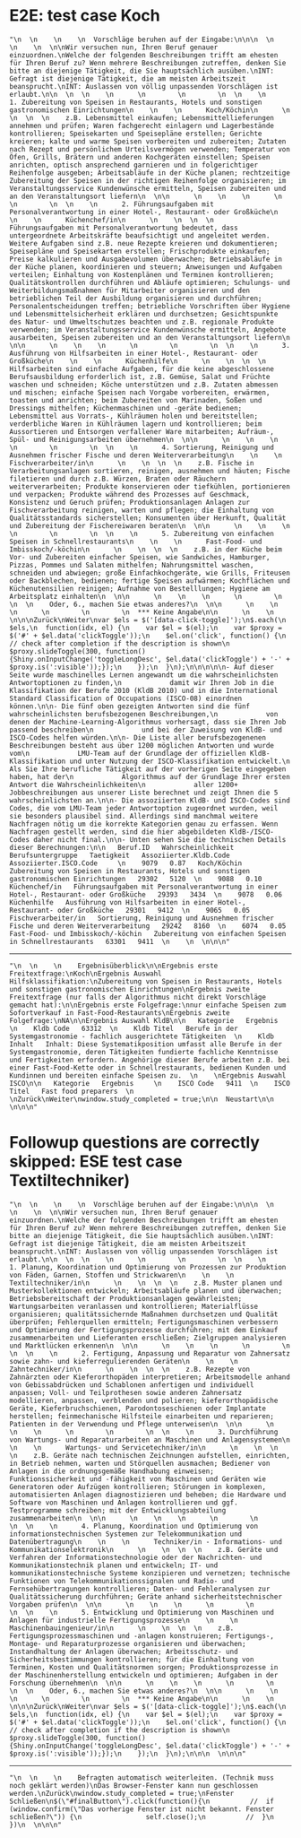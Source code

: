 # E2E: test case Koch

    "\n  \n    \n    \n  Vorschläge beruhen auf der Eingabe:\n\n\n  \n    \n    \n  \n\nWir versuchen nun, Ihren Beruf genauer einzuordnen.\nWelche der folgenden Beschreibungen trifft am ehesten für Ihren Beruf zu? Wenn mehrere Beschreibungen zutreffen, denken Sie bitte an diejenige Tätigkeit, die Sie hauptsächlich ausüben.\nINT: Gefragt ist diejenige Tätigkeit, die am meisten Arbeitszeit beansprucht.\nINT: Auslassen von völlig unpassenden Vorschlägen ist erlaubt.\n\n  \n  \n    \n      \n        \n        \n  \n    \n      1. Zubereitung von Speisen in Restaurants, Hotels und sonstigen gastronomischen Einrichtungen\n    \n    \n      Koch/Köchin\n      \n    \n  \n  \n    z.B. Lebensmittel einkaufen; Lebensmittellieferungen annehmen und prüfen; Waren fachgerecht einlagern und Lagerbestände kontrollieren; Speisekarten und Speisepläne erstellen; Gerichte kreieren; kalte und warme Speisen vorbereiten und zubereiten; Zutaten nach Rezept und persönlichem Urteilsvermögen verwenden; Temperatur von Öfen, Grills, Brätern und anderen Kochgeräten einstellen; Speisen anrichten, optisch ansprechend garnieren und in folgerichtiger Reihenfolge ausgeben; Arbeitsabläufe in der Küche planen; rechtzeitige Zubereitung der Speisen in der richtigen Reihenfolge organisieren; im Veranstaltungsservice Kundenwünsche ermitteln, Speisen zubereiten und an den Veranstaltungsort liefern\n  \n\n      \n    \n    \n      \n        \n        \n  \n    \n      2. Führungsaufgaben mit Personalverantwortung in einer Hotel-, Restaurant- oder Großküche\n    \n    \n      Küchenchef/in\n      \n    \n  \n  \n    Führungsaufgaben mit Personalverantwortung bedeutet, dass untergeordnete Arbeitskräfte beaufsichtigt und angeleitet werden. Weitere Aufgaben sind z.B. neue Rezepte kreieren und dokumentieren; Speisepläne und Speisekarten erstellen; Frischprodukte einkaufen; Preise kalkulieren und Ausgabevolumen überwachen; Betriebsabläufe in der Küche planen, koordinieren und steuern; Anweisungen und Aufgaben verteilen; Einhaltung von Kostenplänen und Terminen kontrollieren; Qualitätskontrollen durchführen und Abläufe optimieren; Schulungs- und Weiterbildungsmaßnahmen für Mitarbeiter organisieren und den betrieblichen Teil der Ausbildung organisieren und durchführen; Personalentscheidungen treffen; betriebliche Vorschriften über Hygiene und Lebensmittelsicherheit erklären und durchsetzen; Gesichtspunkte des Natur- und Umweltschutzes beachten und z.B. regionale Produkte verwenden; im Veranstaltungsservice Kundenwünsche ermitteln, Angebote ausarbeiten, Speisen zubereiten und an den Veranstaltungsort liefern\n  \n\n      \n    \n    \n      \n        \n        \n  \n    \n      3. Ausführung von Hilfsarbeiten in einer Hotel-, Restaurant- oder Großküche\n    \n    \n      Küchenhilfe\n      \n    \n  \n  \n    Hilfsarbeiten sind einfache Aufgaben, für die keine abgeschlossene Berufsausbildung erforderlich ist, z.B. Gemüse, Salat und Früchte waschen und schneiden; Köche unterstützen und z.B. Zutaten abmessen und mischen; einfache Speisen nach Vorgabe vorbereiten, erwärmen, toasten und anrichten; beim Zubereiten von Marinaden, Soßen und Dressings mithelfen; Küchenmaschinen und -geräte bedienen; Lebensmittel aus Vorrats-, Kühlräumen holen und bereitstellen; verderbliche Waren in Kühlräumen lagern und kontrollieren; beim Aussortieren und Entsorgen verfallener Ware mitarbeiten; Aufräum-, Spül- und Reinigungsarbeiten übernehmen\n  \n\n      \n    \n    \n      \n        \n        \n  \n    \n      4. Sortierung, Reinigung und Ausnehmen frischer Fische und deren Weiterverarbeitung\n    \n    \n      Fischverarbeiter/in\n      \n    \n  \n  \n    z.B. Fische in Verarbeitungsanlagen sortieren, reinigen, ausnehmen und häuten; Fische filetieren und durch z.B. Würzen, Braten oder Räuchern weiterverarbeiten; Produkte konservieren oder tiefkühlen, portionieren und verpacken; Produkte während des Prozesses auf Geschmack, Konsistenz und Geruch prüfen; Produktionsanlagen Anlagen zur Fischverarbeitung reinigen, warten und pflegen; die Einhaltung von Qualitätsstandards sicherstellen; Konsumenten über Herkunft, Qualität und Zubereitung der Fischereiwaren beraten\n  \n\n      \n    \n    \n      \n        \n        \n  \n    \n      5. Zubereitung von einfachen Speisen in Schnellrestaurants\n    \n    \n      Fast-Food- und Imbisskoch/-köchin\n      \n    \n  \n  \n    z.B. in der Küche beim Vor- und Zubereiten einfacher Speisen, wie Sandwiches, Hamburger, Pizzas, Pommes und Salaten mithelfen; Nahrungsmittel waschen, schneiden und abwiegen; große Einfachkochgeräte, wie Grills, Friteusen oder Backblechen, bedienen; fertige Speisen aufwärmen; Kochflächen und Küchenutensilien reinigen; Aufnahme von Bestelllungen; Hygiene am Arbeitsplatz einhalten\n  \n\n      \n    \n    \n      \n        \n        \n  \n    Oder, 6., machen Sie etwas anderes?\n  \n\n      \n    \n    \n      \n        \n        \n  *** Keine Angabe\n\n      \n    \n  \n\n\nZurück\nWeiter\nvar $els = $('[data-click-toggle]');\n$.each(\n  $els,\n  function(idx, el) {\n    var $el = $(el);\n    var $proxy = $('#' + $el.data('clickToggle'));\n    $el.on('click', function() {\n      // check after completion if the description is shown\n      $proxy.slideToggle(300, function() {Shiny.onInputChange('toggleLongDesc', $el.data('clickToggle') + '-' + $proxy.is(':visible'));});\n    });\n  }\n);\n\n\n\n\n- Auf dieser Seite wurde maschinelles Lernen angewandt um die wahrscheinlichsten Antwortoptionen zu finden,\n            damit wir Ihren Job in die Klassifikation der Berufe 2010 (KldB 2010) und in die International Standard Classification of Occupations (ISCO-08) einordnen können.\n\n- Die fünf oben gezeigten Antworten sind die fünf wahrscheinlichsten berufsbezogenen Beschreibungen,\n            von denen der Machine-Learning-Algorithmus vorhersagt, dass sie Ihren Job passend beschreiben\n            und bei der Zuweisung von KldB- und ISCO-Codes helfen würden.\n\n- Die Liste aller berufsbezogenenen Beschreibungen besteht aus über 1200 möglichen Antworten und wurde vom\n            LMU-Team auf der Grundlage der offiziellen KldB-Klassifikation und unter Nutzung der ISCO-Klassifikation entwickelt.\n            Als Sie Ihre berufliche Tätigkeit auf der vorherigen Seite eingegeben haben, hat der\n            Algorithmus auf der Grundlage Ihrer ersten Antwort die Wahrscheinlichkeiten\n            aller 1200+ Jobbeschreibungen aus unserer Liste berechnet und zeigt Ihnen die 5 wahrscheinlichsten an.\n\n- Die assoziierten KldB- und ISCO-Codes sind Codes, die vom LMU-Team jeder Antwortoption zugeordnet wurden, weil sie besonders plausibel sind. Allerdings sind manchmal weitere Nachfragen nötig um die korrekte Kategorien genau zu erfassen. Wenn Nachfragen gestellt werden, sind die hier abgebildeten KldB-/ISCO-Codes daher nicht final.\n\n- Unten sehen Sie die technischen Details dieser Berechnungen:\n\n   Beruf.ID   Wahrscheinlichkeit   Berufsuntergruppe   Taetigkeit   Assoziierter.Kldb.Code   Assoziierter.ISCO.Code     \n    9079   0.87   Koch/Köchin   Zubereitung von Speisen in Restaurants, Hotels und sonstigen gastronomischen Einrichtungen   29302   5120  \n    9088   0.10   Küchenchef/in   Führungsaufgaben mit Personalverantwortung in einer Hotel-, Restaurant- oder Großküche   29393   3434  \n    9078   0.06   Küchenhilfe   Ausführung von Hilfsarbeiten in einer Hotel-, Restaurant- oder Großküche   29301   9412  \n    9065   0.05   Fischverarbeiter/in   Sortierung, Reinigung und Ausnehmen frischer Fische und deren Weiterverarbeitung   29242   8160  \n    6074   0.05   Fast-Food- und Imbisskoch/-köchin   Zubereitung von einfachen Speisen in Schnellrestaurants   63301   9411  \n    \n  \n\n\n"

---

    "\n  \n    \n    Ergebnisüberblick\n\nErgebnis erste Freitextfrage:\nKoch\nErgebnis Auswahl Hilfsklassifikation:\nZubereitung von Speisen in Restaurants, Hotels und sonstigen gastronomischen Einrichtungen\nErgebnis zweite Freitextfrage (nur falls der Algorithmus nicht direkt Vorschläge gemacht hat):\n\nErgebnis erste Folgefrage:\nnur einfache Speisen zum Sofortverkauf in Fast-Food-Restaurants\nErgebnis zweite Folgefrage:\nNA\n\nErgebnis Auswahl KldB\n\n   Kategorie   Ergebnis     \n    Kldb Code   63312  \n    Kldb Titel   Berufe in der Systemgastronomie - fachlich ausgerichtete Tätigkeiten  \n    Kldb Inhalt   Inhalt: Diese Systematikposition umfasst alle Berufe in der Systemgastronomie, deren Tätigkeiten fundierte fachliche Kenntnisse und Fertigkeiten erfordern. Angehörige dieser Berufe arbeiten z.B. bei einer Fast-Food-Kette oder in Schnellrestaurants, bedienen Kunden und Kundinnen und bereiten einfache Speisen zu.  \n    \nErgebnis Auswahl ISCO\n\n   Kategorie   Ergebnis     \n    ISCO Code   9411  \n    ISCO Titel   Fast food preparers  \n    \nZurück\nWeiter\nwindow.study_completed = true;\n\n  Neustart\n\n  \n\n\n"

# Followup questions are correctly skipped: ESE test case Textiltechniker)

    "\n  \n    \n    \n  Vorschläge beruhen auf der Eingabe:\n\n\n  \n    \n    \n  \n\nWir versuchen nun, Ihren Beruf genauer einzuordnen.\nWelche der folgenden Beschreibungen trifft am ehesten für Ihren Beruf zu? Wenn mehrere Beschreibungen zutreffen, denken Sie bitte an diejenige Tätigkeit, die Sie hauptsächlich ausüben.\nINT: Gefragt ist diejenige Tätigkeit, die am meisten Arbeitszeit beansprucht.\nINT: Auslassen von völlig unpassenden Vorschlägen ist erlaubt.\n\n  \n  \n    \n      \n        \n        \n  \n    \n      1. Planung, Koordination und Optimierung von Prozessen zur Produktion von Fäden, Garnen, Stoffen und Strickwaren\n    \n    \n      Textiltechniker/in\n      \n    \n  \n  \n    z.B. Muster planen und Musterkollektionen entwickeln; Arbeitsabläufe planen und überwachen; Betriebsbereitschaft der Produktionsanlagen gewährleisten; Wartungsarbeiten veranlassen und kontrollieren; Materialflüsse organisieren; qualitätssichernde Maßnahmen durchsetzen und Qualität überprüfen; Fehlerquellen ermitteln; Fertigungsmaschinen verbessern und Optimierung der Fertigungsprozesse durchführen; mit dem Einkauf zusammenarbeiten und Lieferanten erschließen; Zielgruppen analysieren und Marktlücken erkennen\n  \n\n      \n    \n    \n      \n        \n        \n  \n    \n      2. Fertigung, Anpassung und Reparatur von Zahnersatz sowie zahn- und kieferregulierenden Geräten\n    \n    \n      Zahntechniker/in\n      \n    \n  \n  \n    z.B. Rezepte von Zahnärzten oder Kieferorthopäden interpretieren; Arbeitsmodelle anhand von Gebissabdrücken und Schablonen anfertigen und individuell anpassen; Voll- und Teilprothesen sowie anderen Zahnersatz modellieren, anpassen, verblenden und polieren; kieferorthopädische Geräte, Kieferbruchschienen, Parodontoseschienen oder Implantate herstellen; feinmechanische Hilfsteile einarbeiten und reparieren; Patienten in der Verwendung und Pflege unterweisen\n  \n\n      \n    \n    \n      \n        \n        \n  \n    \n      3. Durchführung von Wartungs- und Reparaturarbeiten an Maschinen und Anlagensystemen\n    \n    \n      Wartungs- und Servicetechniker/in\n      \n    \n  \n  \n    z.B. Geräte nach technischen Zeichnungen aufstellen, einrichten, in Betrieb nehmen, warten und Störquellen ausmachen; Bediener von Anlagen in die ordnungsgemäße Handhabung einweisen; Funktionssicherkeit und -fähigkeit von Maschinen und Geräten wie Generatoren oder Aufzügen kontrollieren; Störungen in komplexen, automatisierten Anlagen diagnostizieren und beheben; die Hardware und Software von Maschinen und Anlagen kontrollieren und ggf. Testprogramme schreiben; mit der Entwicklungsabteilung zusammenarbeiten\n  \n\n      \n    \n    \n      \n        \n        \n  \n    \n      4. Planung, Koordination und Optimierung von informationstechnischen Systemen zur Telekommunikation und Datenübertragung\n    \n    \n      Techniker/in - Informations- und Kommunikationselektronik\n      \n    \n  \n  \n    z.B. Geräte und Verfahren der Informationstechnologie oder der Nachrichten- und Kommunikationstechnik planen und entwickeln; IT- und kommunikationstechnische Systeme konzipieren und vernetzen; technische Funktionen von Telekommunikationssignalen und Radio- und Fernsehübertragungen kontrollieren; Daten- und Fehleranalysen zur Qualitätssicherung durchführen; Geräte anhand sicherheitstechnischer Vorgaben prüfen\n  \n\n      \n    \n    \n      \n        \n        \n  \n    \n      5. Entwicklung und Optimierung von Maschinen und Anlagen für industrielle Fertigungsprozesse\n    \n    \n      Maschinenbauingenieur/in\n      \n    \n  \n  \n    z.B. Fertigungsprozessmaschinen und -anlagen konstruieren; Fertigungs-, Montage- und Reparaturprozesse organisieren und überwachen; Instandhaltung der Anlagen überwachen; Arbeitsschutz- und Sicherheitsbestimmungen kontrollieren; für die Einhaltung von Terminen, Kosten und Qualitätsnormen sorgen; Produktionsprozesse in der Maschinenherstellung entwickeln und optimieren; Aufgaben in der Forschung übernehmen\n  \n\n      \n    \n    \n      \n        \n        \n  \n    Oder, 6., machen Sie etwas anderes?\n  \n\n      \n    \n    \n      \n        \n        \n  *** Keine Angabe\n\n      \n    \n  \n\n\nZurück\nWeiter\nvar $els = $('[data-click-toggle]');\n$.each(\n  $els,\n  function(idx, el) {\n    var $el = $(el);\n    var $proxy = $('#' + $el.data('clickToggle'));\n    $el.on('click', function() {\n      // check after completion if the description is shown\n      $proxy.slideToggle(300, function() {Shiny.onInputChange('toggleLongDesc', $el.data('clickToggle') + '-' + $proxy.is(':visible'));});\n    });\n  }\n);\n\n\n  \n\n\n"

---

    "\n  \n    \n    Befragten automatisch weiterleiten. (Technik muss noch geklärt werden)\nDas Browser-Fenster kann nun geschlossen werden.\nZurück\nwindow.study_completed = true;\nFenster Schließen\n$(\"#finalButton\").click(function(){\n          //  if (window.confirm(\"Das vorherige Fenster ist nicht bekannt. Fenster schließen?\")) {\n                self.close();\n          //  }\n          })\n  \n\n\n"


